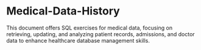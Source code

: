 # Medical-Data-History
This document offers SQL exercises for medical data, focusing on retrieving, updating, and analyzing patient records, admissions, and doctor data to enhance healthcare database management skills.
